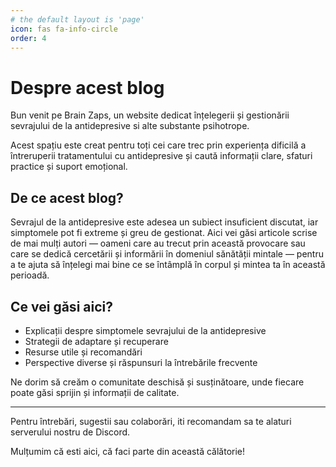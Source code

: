 ```yaml
---
# the default layout is 'page'
icon: fas fa-info-circle
order: 4
---
```


# Despre acest blog

Bun venit pe Brain Zaps, un website dedicat înțelegerii și gestionării sevrajului de la antidepresive si alte substante psihotrope.

Acest spațiu este creat pentru toți cei care trec prin experiența dificilă a întreruperii tratamentului cu antidepresive și caută informații clare, sfaturi practice și suport emoțional.

## De ce acest blog?

Sevrajul de la antidepresive este adesea un subiect insuficient discutat, iar simptomele pot fi extreme și greu de gestionat. Aici vei găsi articole scrise de mai mulți autori — oameni care au trecut prin această provocare sau care se dedică cercetării și informării în domeniul sănătății mintale — pentru a te ajuta să înțelegi mai bine ce se întâmplă în corpul și mintea ta în această perioadă.

## Ce vei găsi aici?

- Explicații despre simptomele sevrajului de la antidepresive  
- Strategii de adaptare și recuperare  
- Resurse utile și recomandări  
- Perspective diverse și răspunsuri la întrebările frecvente  

Ne dorim să creăm o comunitate deschisă și susținătoare, unde fiecare poate găsi sprijin și informații de calitate.

---

Pentru întrebări, sugestii sau colaborări, iti recomandam sa te alaturi serverului nostru de Discord.

Mulțumim că esti aici, că faci parte din această călătorie!

